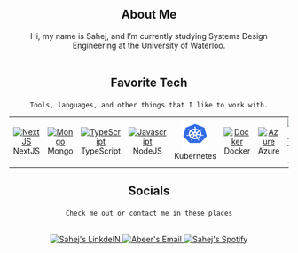 <h2 align="center" id="macropower-tech">About Me</h2>
<div align="center">
Hi, my name is Sahej, and I’m currently studying Systems Design Engineering at the University of Waterloo.
</br></br> 
</div>

<h2 align="center" id="macropower-tech">Favorite Tech</h2>

<div align="center">

`Tools, languages, and other things that I like to work with.`

</div>
<table align="center">
 <tr>
 <td align="center" width="96">
 <a href="hashtag#macropower-tech">
 <img src="./img/nextjs-icon-svgrepo-com.svg" width="48" height="48" alt="NextJS" />
 </a>
 <br>NextJS
 </td>
 <td align="center" width="96">
 <a href="hashtag#macropower-tech">
 <img src="./img/mongo-svgrepo-com.svg" width="48" height="48" alt="Mongo" />
 </a>
 <br>Mongo
 </td>
 <td align="center" width="96">
 <a href="hashtag#macropower-tech">
 <img src="./img/typescript-official-svgrepo-com.svg" width="48" height="48" alt="TypeScript" />
 </a>
 <br>TypeScript
 </td>
 <td align="center" width="96">
 <a href="hashtag#macropower-tech">
 <img src="./img/nodejs-icon-svgrepo-com.svg" width="48" height="48" alt="Javascript" />
 </a>
 <br>NodeJS
 </td>
 <td align="center" width="96">
 <a href="hashtag#macropower-tech" >
 <img src="https://raw.githubusercontent.com/cncf/artwork/master/projects/kubernetes/icon/color/kubernetes-icon-color.svg" width="48" height="48" alt="Kubernetes" />
 </a>
 <br>Kubernetes
 </td>
 <td align="center" width="96"> 
 <a href="hashtag#macropower-tech" >
 <img src="./img/docker-svgrepo-com.svg" width="48" height="48" alt="Docker" />
 </a>
 <br>Docker
 </td>
 <td align="center" width="96">
 <a href="hashtag#macropower-tech">
 <img src="./img/azure-svgrepo-com.svg" width="48" height="48" alt="Azure" />
 </a>
 <br>Azure
 </td>
 <td align="center" width="96">
 <a href="hashtag#macropower-tech" >
 <img src="./img/ng-tailwind-svgrepo-com.svg" width="48" height="48" alt="Angular and Tailwind CSS" />
 </a>
 <br>Angular
 </td>
 </tr>
</table>


<h2 align="center" id="macropower-tech">Socials</h2>
<div align="center">

`Check me out or contact me in these places`
</div>
<p align="center">
<br/>
<a href="https://www.linkedin.com/in/sahejsinghsodhi/">
 <img alt="Sahej's LinkdeIN" width="50px" src="https://user-images.githubusercontent.com/43545812/144035037-0f415fc7-9f96-4517-a370-ccc6e78a714b.png" />
</a>
<a href="mailto:sssodhi@uwaterloo.ca">
 <img alt="Abeer's Email" width="50px" src="./img/gmail1-removebg-preview.png" />
</a>
<a href="https://open.spotify.com/user/ilikepieboi?trackId=749SJvmRHD43wFUnBtUJ36">
 <img alt="Sahej's Spotify" width="50px" src="https://user-images.githubusercontent.com/43545812/144035120-1ad5169b-91c7-4078-bef9-6a82c733f373.png" />
</a>
<br>


###

<br clear="both">

<!---
<img src="https://raw.githubusercontent.com/eric-mxrtin/eric-mxrtin/output/snake.svg" alt="Snake animation" />
-->

###
